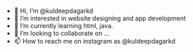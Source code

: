 - 👋 Hi, I’m @kuldeepdagarkd
- 👀 I’m interested in website designing and app development
- 🌱 I’m currently learning html, java.
- 💞️ I’m looking to collaborate on ...
- 📫 How to reach me on instagram as @kuldeepdagarkd

<!---
kuldeepdagarkd/kuldeepdagarkd is a ✨ special ✨ repository because its `README.md` (this file) appears on your GitHub profile.
You can click the Preview link to take a look at your changes.
--->
